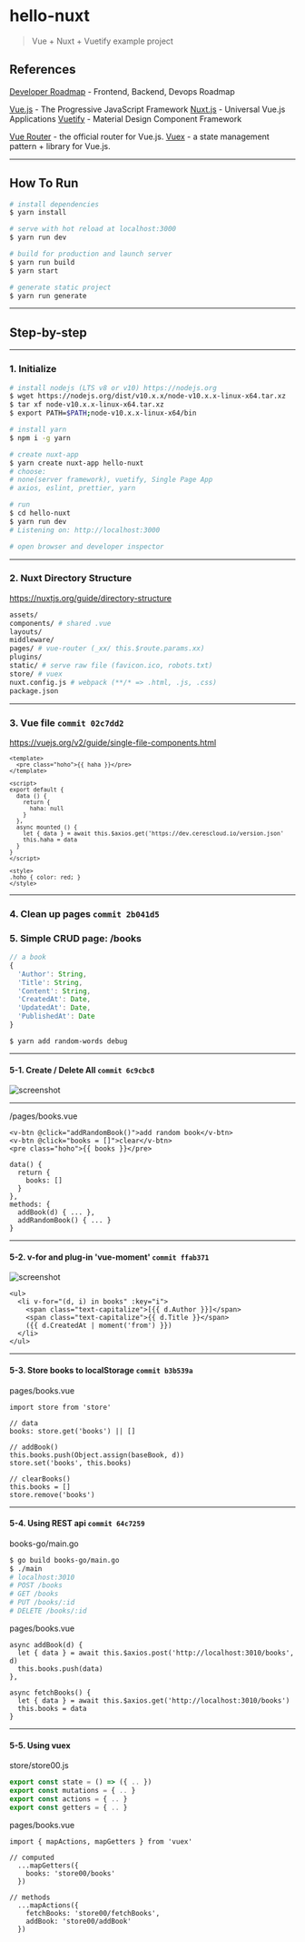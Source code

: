 # hello-nuxt

> Vue + Nuxt + Vuetify example project

## References

[Developer Roadmap](https://github.com/kamranahmedse/developer-roadmap) - Frontend, Backend, Devops Roadmap

[Vue.js](https://vuejs.org) - The Progressive JavaScript Framework
[Nuxt.js](https://nuxtjs.org) - Universal Vue.js Applications
[Vuetify](https://vuetifyjs.com) - Material Design Component Framework

[Vue Router](https://router.vuejs.org) - the official router for Vue.js.
[Vuex](https://vuex.vuejs.org) - a state management pattern + library for Vue.js.

---

## How To Run

``` bash
# install dependencies
$ yarn install

# serve with hot reload at localhost:3000
$ yarn run dev

# build for production and launch server
$ yarn run build
$ yarn start

# generate static project
$ yarn run generate
```

---

## Step-by-step

---

### 1. Initialize

```bash
# install nodejs (LTS v8 or v10) https://nodejs.org
$ wget https://nodejs.org/dist/v10.x.x/node-v10.x.x-linux-x64.tar.xz
$ tar xf node-v10.x.x-linux-x64.tar.xz
$ export PATH=$PATH;node-v10.x.x-linux-x64/bin

# install yarn
$ npm i -g yarn

# create nuxt-app
$ yarn create nuxt-app hello-nuxt
# choose:
# none(server framework), vuetify, Single Page App
# axios, eslint, prettier, yarn

# run
$ cd hello-nuxt
$ yarn run dev
# Listening on: http://localhost:3000

# open browser and developer inspector
```

---

### 2. Nuxt Directory Structure
https://nuxtjs.org/guide/directory-structure
```bash
assets/
components/ # shared .vue
layouts/
middleware/
pages/ # vue-router (_xx/ this.$route.params.xx)
plugins/
static/ # serve raw file (favicon.ico, robots.txt)
store/ # vuex
nuxt.config.js # webpack (**/* => .html, .js, .css)
package.json
```

---

### 3. Vue file `commit 02c7dd2`
https://vuejs.org/v2/guide/single-file-components.html

<small>

```vue
<template>
  <pre class="hoho">{{ haha }}</pre>
</template>

<script>
export default {
  data () {
    return {
      haha: null
    }
  },
  async mounted () {
    let { data } = await this.$axios.get('https://dev.cerescloud.io/version.json'
    this.haha = data
  }
}
</script>

<style>
.hoho { color: red; }
</style>
```

</small>

---

### 4. Clean up pages `commit 2b041d5`

### 5. Simple CRUD page: /books

```javascript
// a book
{
  'Author': String,
  'Title': String,
  'Content': String,
  'CreatedAt': Date,
  'UpdatedAt': Date,
  'PublishedAt': Date
}
```

	$ yarn add random-words debug

---

#### 5-1. Create / Delete All `commit 6c9cbc8`

![screenshot](static/forREADME/books01.png)

---

/pages/books.vue
```vue
<v-btn @click="addRandomBook()">add random book</v-btn>
<v-btn @click="books = []">clear</v-btn>
<pre class="hoho">{{ books }}</pre>
```
```vue
data() {
  return {
    books: []
  }
},
methods: {
  addBook(d) { ... },
  addRandomBook() { ... }
}
```

---

#### 5-2. v-for and plug-in 'vue-moment'  `commit ffab371`

![screenshot](static/forREADME/books02.png)

```vue
<ul>
  <li v-for="(d, i) in books" :key="i">
    <span class="text-capitalize">[{{ d.Author }}]</span>
    <span class="text-capitalize">{{ d.Title }}</span>
    ({{ d.CreatedAt | moment('from') }})
  </li>
</ul>
```

---

#### 5-3. Store books to localStorage  `commit b3b539a`

pages/books.vue
```vue
import store from 'store'

// data
books: store.get('books') || []

// addBook()
this.books.push(Object.assign(baseBook, d))
store.set('books', this.books)

// clearBooks()
this.books = []
store.remove('books')
```

---

#### 5-4. Using REST api  `commit 64c7259`

books-go/main.go
```bash
$ go build books-go/main.go
$ ./main
# localhost:3010
# POST /books
# GET /books
# PUT /books/:id
# DELETE /books/:id
```

pages/books.vue
```vue
async addBook(d) {
  let { data } = await this.$axios.post('http://localhost:3010/books', d)
  this.books.push(data)
},

async fetchBooks() {
  let { data } = await this.$axios.get('http://localhost:3010/books')
  this.books = data
}
```

---

#### 5-5. Using vuex

store/store00.js
```javascript
export const state = () => ({ .. })
export const mutations = { .. }
export const actions = { .. }
export const getters = { .. }
```

pages/books.vue
```vue
import { mapActions, mapGetters } from 'vuex'

// computed
  ...mapGetters({
    books: 'store00/books'
  })

// methods
  ...mapActions({
    fetchBooks: 'store00/fetchBooks',
    addBook: 'store00/addBook'
  })
```
